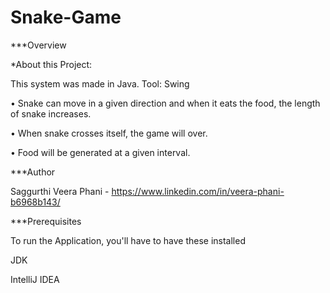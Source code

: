 # Snake-Game
***Overview 

*About this Project:

This system was made in Java. Tool: Swing

• Snake can move in a given direction and when it eats the food, the length of snake increases. 

• When snake crosses itself, the game will over. 

• Food will be generated at a given interval.

***Author

Saggurthi Veera Phani - https://www.linkedin.com/in/veera-phani-b6968b143/

***Prerequisites

To run the Application, you'll have to have these installed

JDK

IntelliJ IDEA
